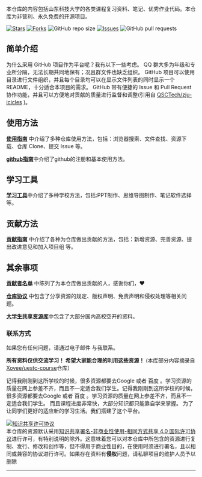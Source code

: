 
本仓库的内容包括山东科技大学的各类课程复习资料、笔记、优秀作业代码。本仓库为非营利、永久免费的开源项目。

[![Stars](https://img.shields.io/github/stars/SuZhangs/SDUST-Study-Library.svg)](https://github.com/SuZhangs/SDUST-Study-Library/stargazers)
[![Forks](https://img.shields.io/github/forks/SuZhangs/SDUST-Study-Library.svg)](https://github.com/SuZhangs/SDUST-Study-Library/members)
![GitHub repo size](https://img.shields.io/github/repo-size/SuZhangs/SDUST-Study-Library.svg)
[![Issues](https://img.shields.io/github/issues/SuZhangs/SDUST-Study-Library.svg)]()
![GitHub pull requests](https://img.shields.io/github/issues-pr/SuZhangs/SDUST-Study-Library.svg)

## 简单介绍
为什么采用 GitHub 项目作为平台呢？我有以下一些考虑。
QQ 群大多为年级和专业所分隔，无法长期共同地保有；况且群文件也缺乏组织。
GitHub 项目可以使用目录进行文件组织，并且每个目录均可以在显示文件列表的同时显示一个 README，十分适合本项目的需求。
GitHub 带有便捷的 Issue 和 Pull Request 协作功能，并且可以方便地对贡献的质量进行监督和调整(引用自 [QSCTech/zju-icicles](https://github.com/QSCTech/zju-icicles) )。
## 使用方法

[**使用指南**](https://github.com/SuZhangs/SDUST-Study-Library/blob/update/assest/%E4%BD%BF%E7%94%A8%E6%8C%87%E5%8D%97.md) 中介绍了多种仓库使用方法，包括：浏览器搜索、文件查找、资源下载、仓库 Clone、提交 Issue 等。

[**github指南**](https://github.com/SuZhangs/SDUST-Study-Library/blob/update/assest/github%E6%8C%87%E5%8D%97.md)中介绍了github的注册和基本使用方法。

## 学习工具

[**学习工具**](./asset/学习工具.md)中介绍了多种学校方法，包括:PPT制作、思维导图制作、笔记软件选择 等。

## 贡献方法

[**贡献指南**](https://github.com/SuZhangs/SDUST-Study-Library/blob/update/assest/%E8%B4%A1%E7%8C%AE%E6%8C%87%E5%8D%97.md) 中介绍了各种为仓库做出贡献的方法，包括：新增资源、完善资源、提出改进意见和加入项目组 等。


## 其余事项

[**贡献者名单**](https://github.com/SuZhangs/SDUST-Study-Library/blob/update/assest/%E8%B4%A1%E7%8C%AE%E8%80%85%E5%90%8D%E5%8D%95.md) 中陈列了为本仓库做出贡献的人，感谢你们，:heart:

[**仓库协议**](https://github.com/SuZhangs/SDUST-Study-Library/blob/update/assest/%E4%BB%93%E5%BA%93%E5%8D%8F%E8%AE%AE.md) 中包含了分享资源的规定、版权声明、免责声明和侵权处理等相关问题。

[**大学生共享资源库**](https://github.com/Knowledge-Sharers/College-Student-Resource-Library)中包含了大部分国内高校空开的资料。


### 联系方式

如果您有任何问题，请通过电子邮件 与我联系。

**所有资料仅供交流学习！ 希望大家能合理的利用这些资源！**
(本库部分内容摘录自 [Xovee/uestc-course](https://github.com/Xovee/uestc-course)仓库）

记得我刚刚到这所学校的时候，很多资源都要去Google 或者 百度 。学习资源的质量在网上参差不齐，而且不一定适合我们学生。记得我刚刚到这所学校的时候，很多资源都要去Google 或者 百度 。学习资源的质量在网上参差不齐，而且不一定适合我们学生。 而且课程进度非常快，大部分知识都只能靠自学来掌握。 为了让同学们更好的适应新的学习生活。我们搭建了这个平台。

<a rel="license" href="http://creativecommons.org/licenses/by-nc-sa/4.0/"><img alt="知识共享许可协议" style="border-width:0" src="https://i.creativecommons.org/l/by-nc-sa/4.0/88x31.png" /></a><br />本仓库的资源默认采用<a rel="license" href="http://creativecommons.org/licenses/by-nc-sa/4.0/deed.zh">知识共享署名-非商业性使用-相同方式共享 4.0 国际许可协议</a>进行许可，有特别说明的除外。这意味着您可以对本仓库中所包含的资源进行复制、发行、修改和创作等，但不得用于商业性目的，在使用时须进行署名，且以相同或兼容的协议进行许可。如果存在资料有**侵权**问题，请私聊项目的维护人员予以删除

---




